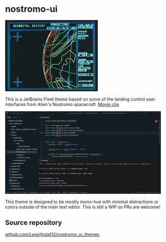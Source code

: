 # nostromo-ui

<img src="https://github.com/LegoYoda112/nostromo_ui_themes/blob/main/vscode/nostromo-ui/nostromo_gui.jpg?raw=true" width="300"/>

This is a JetBrains Fleet theme based on some of the landing control user interfaces from Alien's Nostromo spacecraft. [Movie clip](https://youtu.be/0k5eziWR7Gc?si=wKx8C5TjR9c1ueuY)

![](https://github.com/LegoYoda112/nostromo_ui_themes/blob/main/fleet/nostromo-ui/theme-screenshot.png?raw=true)

This theme is designed to be mostly mono-hue with minimal distractions or colors outside of the main text editor. This is still a WIP so PRs are welcome!

## Source repository
[github.com/LegoYoda112/nostromo_ui_themes](https://github.com/LegoYoda112/nostromo_ui_themes)